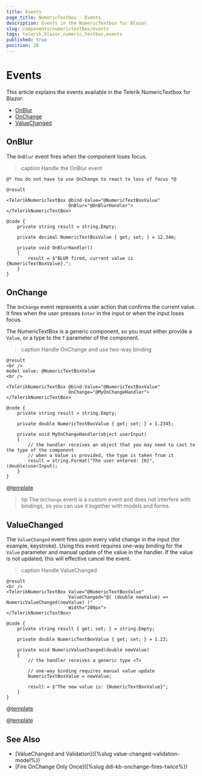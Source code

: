 ```yaml
---
title: Events
page_title: NumericTextbox - Events
description: Events in the NumericTextbox for Blazor.
slug: components/numerictextbox/events
tags: telerik,blazor,numeric,textbox,events
published: true
position: 20
---
```


# Events

This article explains the events available in the Telerik NumericTextbox for Blazor:

* [OnBlur](#onblur)
* [OnChange](#onchange)
* [ValueChanged](#valuechanged)


## OnBlur

The `OnBlur` event fires when the component loses focus.

>caption Handle the OnBlur event

````CSHTML
@* You do not have to use OnChange to react to loss of focus *@

@result

<TelerikNumericTextBox @bind-Value="@NumericTextBoxValue"
                       OnBlur="@OnBlurHandler">
</TelerikNumericTextBox>

@code {
    private string result = string.Empty;

    private decimal NumericTextBoxValue { get; set; } = 12.34m;

    private void OnBlurHandler()
    {
        result = $"BLUR fired, current value is {NumericTextBoxValue}.";
    }
}
````


## OnChange

The `OnChange` event represents a user action that confirms the current value. It fires when the user presses `Enter` in the input or when the input loses focus.

The NumericTextBox is a generic component, so you must either provide a `Value`, or a type to the `T` parameter of the component.

>caption Handle OnChange and use two-way binding

````CSHTML
@result
<br />
model value: @NumericTextBoxValue
<br />

<TelerikNumericTextBox @bind-Value="@NumericTextBoxValue" 
                       OnChange="@MyOnChangeHandler">
</TelerikNumericTextBox>

@code {
    private string result = string.Empty;

    private double NumericTextBoxValue { get; set; } = 1.2345;

    private void MyOnChangeHandler(object userInput)
    {
        // the handler receives an object that you may need to cast to the type of the component
        // when a Value is provided, the type is taken from it
        result = string.Format("The user entered: {0}", (double)userInput);
    }
}
````

@[template](/_contentTemplates/common/general-info.md#event-callback-can-be-async)

>tip The `OnChange` event is a custom event and does not interfere with bindings, so you can use it together with models and forms.


## ValueChanged

The `ValueChanged` event fires upon every valid change in the input (for example, keystroke). Using this event requires one-way binding for the `Value` parameter and manual update of the value in the handler. If the value is not updated, this will effective cancel the event.

>caption Handle ValueChanged

````CSHTML
@result
<br />
<TelerikNumericTextBox Value="@NumericTextBoxValue"
                       ValueChanged="@( (double newValue) => NumericValueChanged(newValue) )"
                       Width="200px">
</TelerikNumericTextBox>

@code {
    private string result { get; set; } = string.Empty;

    private double NumericTextBoxValue { get; set; } = 1.23;

    private void NumericValueChanged(double newValue)
    {
        // the handler receives a generic type <T>

        // one-way binding requires manual value update
        NumericTextBoxValue = newValue;

        result = $"The new value is: {NumericTextBoxValue}";
    }
}
````

@[template](/_contentTemplates/common/general-info.md#event-callback-can-be-async)

@[template](/_contentTemplates/common/issues-and-warnings.md#valuechanged-lambda-required)


## See Also

* [ValueChanged and Validation]({%slug value-changed-validation-model%})
* [Fire OnChange Only Once]({%slug ddl-kb-onchange-fires-twice%})

